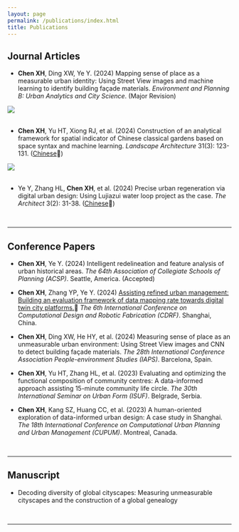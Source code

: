 ```yaml
---
layout: page
permalink: /publications/index.html
title: Publications
---
```


## Journal Articles

- **Chen XH**, Ding XW, Ye Y. (2024) Mapping sense of place as a measurable urban identity: Using Street View images and machine learning to identify building façade materials. *Environment and Planning B: Urban Analytics and City Science*. (Major Revision) <br>

<div class="first">
<img src="/images/R1.jpg">
</div>
<br>

- **Chen XH**, Yu HT, Xiong RJ, et al. (2024) Construction of an analytical framework for spatial indicator of Chinese classical gardens based on space syntax and machine learning. *Landscape Architecture* 31(3): 123-131. ([Chinese](https://XinghanChen1999.github.io/file/JA-Landscape-Architecture.pdf)🔗) <br>

<div class="first">
<img src="/images/R2.jpg">
</div>
<br>

- Ye Y, Zhang HL, **Chen XH**, et al. (2024) Precise urban regeneration via digital urban design: Using Lujiazui water loop project as the case. *The Architect* 3(2): 31-38. ([Chinese](https://XinghanChen1999.github.io/file/JA-The-Architect.pdf)🔗) 

  <br>


---

## Conference Papers

- **Chen XH**, Ye Y. (2024) Intelligent redelineation and feature analysis of urban historical areas. *The 64th Association of Collegiate Schools of Planning (ACSP)*. Seattle, America. (Accepted)

- **Chen XH**, Zhang YP, Ye Y. (2024) [Assisting refined urban management: Building an evaluation framework of data mapping rate towards digital twin city platforms.](https://XinghanChen1999.github.io/file/CDRF_1229.pdf)🔗 *The 6th International Conference on Computational Design and Robotic Fabrication (CDRF)*. Shanghai, China.

- **Chen XH**, Ding XW, He HY, et al. (2024) Measuring sense of place as an unmeasurable urban environment: Using Street View images and CNN to detect building façade materials. *The 28th International Conference Association People-environment Studies (IAPS)*. Barcelona, Spain. 

- **Chen XH**, Yu HT, Zhang HL, et al. (2023) Evaluating and optimizing the functional composition of community centres: A data-informed approach assisting 15-minute community life circle. *The 30th International Seminar on Urban Form (ISUF)*. Belgrade, Serbia.

- **Chen XH**, Kang SZ, Huang CC, et al. (2023) A human-oriented exploration of data-informed urban design: A case study in Shanghai. *The 18th International Conference on Computational Urban Planning and Urban Management (CUPUM)*. Montreal, Canada.

  <br>


---

## Manuscript

- Decoding diversity of global cityscapes: Measuring unmeasurable cityscapes and the construction of a global genealogy<br>

  <br>

---

